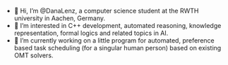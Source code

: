 - 👋 Hi, I’m @DanaLenz, a computer science student at the RWTH university in Aachen, Germany.
- 👀 I’m interested in C++ development, automated reasoning, knowledge representation, formal logics and related topics in AI.
- 🌱 I’m currently working on a little program for automated, preference based task scheduling (for a singular human person) based on existing OMT solvers.

<!---
DanaLenz/DanaLenz is a ✨ special ✨ repository because its `README.md` (this file) appears on your GitHub profile.
You can click the Preview link to take a look at your changes.
--->
